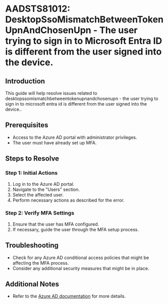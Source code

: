 # AADSTS81012: DesktopSsoMismatchBetweenTokenUpnAndChosenUpn - The user trying to sign in to Microsoft Entra ID is different from the user signed into the device.

## Introduction
This guide will help resolve issues related to desktopssomismatchbetweentokenupnandchosenupn - the user trying to sign in to microsoft entra id is different from the user signed into the device..

## Prerequisites
- Access to the Azure AD portal with administrator privileges.
- The user must have already set up MFA.

## Steps to Resolve

### Step 1: Initial Actions
1. Log in to the Azure AD portal.
2. Navigate to the "Users" section.
3. Select the affected user.
4. Perform necessary actions as described for the error.

### Step 2: Verify MFA Settings
1. Ensure that the user has MFA configured.
2. If necessary, guide the user through the MFA setup process.

## Troubleshooting
- Check for any Azure AD conditional access policies that might be affecting the MFA process.
- Consider any additional security measures that might be in place.

## Additional Notes
- Refer to the [Azure AD documentation](https://learn.microsoft.com/en-us/azure/active-directory/) for more details.
